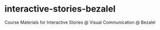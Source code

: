 # interactive-stories-bezalel
Course Materials for Interactive Stories @ Visual Communication @ Bezalel
